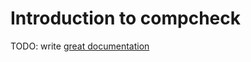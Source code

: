 # Introduction to compcheck

TODO: write [great documentation](http://jacobian.org/writing/great-documentation/what-to-write/)
